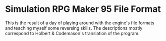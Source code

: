 # Simulation RPG Maker 95 File Format

This is the result of a day of playing around with the engine's file formats and teaching myself some reversing skills.
The descriptions mostly correspond to Holbert & Codemason's translation of the program.
